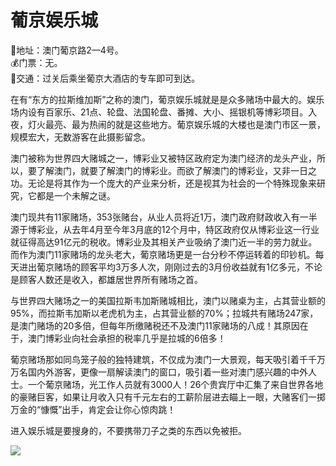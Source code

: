 # 葡京娱乐城  
📍地址：澳门葡京路2—4号。  
💰门票：无。  
🚌交通：过关后乘坐葡京大酒店的专车即可到达。  

在有“东方的拉斯维加斯”之称的澳门，葡京娱乐城就是是众多赌场中最大的。娱乐场内设有百家乐、21点、轮盘、法国轮盘、番摊、大小、摇银机等博彩项目。入夜，灯火最亮、最为热闹的就是这些地方。葡京娱乐城的大楼也是澳门市区一景，规模宏大，无数游客在此摄影留念。  

澳门被称为世界四大赌城之一，博彩业又被特区政府定为澳门经济的龙头产业，所以，要了解澳门，就要了解澳门的博彩业。而欲了解澳门的博彩业，又非一日之功。无论是将其作为一个庞大的产业来分析，还是视其为社会的一个特殊现象来研究，它都是一个未解之谜。  

澳门现共有11家赌场，353张赌台，从业人员将近1万，澳门政府财政收入有一半源于博彩业，从去年4月至今年3月底的12个月中，特区政府仅从博彩业这一行业就征得高达91亿元的税收。博彩业及其相关产业吸纳了澳门近一半的劳力就业。而作为澳门11家赌场的龙头老大，葡京赌场更是一台分秒不停运转着的印钞机。每天进出葡京赌场的顾客平均3万多人次，刚刚过去的3月份收益就有1亿多元，不论是顾客人数还是收入，都雄居世界所有赌场之首。  

与世界四大赌场之一的美国拉斯韦加斯赌城相比，澳门以赌桌为主，占其营业额的95%，而拉斯韦加斯以老虎机为主，占其营业额的70%；拉城共有赌场247家，是澳门赌场的20多倍，但每年所缴赌税还不及澳门11家赌场的八成！其原因在于，澳门博彩业向社会承担的税率几乎是拉城的6倍多！  

葡京赌场那如同鸟笼子般的独特建筑，不仅成为澳门一大景观，每天吸引着千千万万名国内外游客，更像一扇解读澳门的窗口，吸引着一些对澳门感兴趣的中外人士。一个葡京赌场，光工作人员就有3000人！26个贵宾厅中汇集了来自世界各地的豪赌巨客，如果让月收入只有千元左右的工薪阶层进去瞄上一眼，大赌客们一掷万金的“慷慨”出手，肯定会让你心惊肉跳！  

进入娱乐城是要搜身的，不要携带刀子之类的东西以免被拒。  

![](https://i.postimg.cc/LXjzdZPN/202201212059273.png)  
